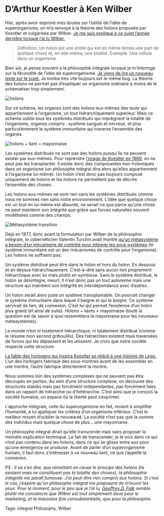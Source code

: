 # D’Arthur Koestler à Ken Wilber

Hier, après avoir exprimé mes doutes sur l’utilité de l’idée de superorganisme, on m’a renvoyé à la théorie des holons proposée par Koestler et vulgarisée par Wilber. [Je me suis expliqué à ce sujet l’année dernière lorsque j’ai lu Wilber.](http://blog.tcrouzet.com/2008/10/02/de-l%E2%80%99idealisme-a-la-complexite/)<span id="more-8645"></span>

> Définition. Un holon est une entité qui est en même temps une part de quelque chose et, en elle-même, une totalité. Exemple. Une cellule dans un organisme.

Bien sûr, je pense souvent à la philosophie intégrale lorsque je m’interroge sur la fécondité de l’idée de superorganisme. [Je viens de lire un nouveau texte sur le sujet.](http://www.integralworld.net/edwards13.html) Je tombe très vite toujours sur le même bug. La théorie des holons ne permet pas d’expliquer un organisme ordinaire à moins de le schématiser trop simplement.

![holons](http://blog.tcrouzet.comhttps://tcrouzet.com/images_tc/2009/08/holon1.jpg)

Sur ce schéma, les organes sont des holons eux-mêmes des touts qui appartiennent à l’organisme, un tout hiérarchiquement supérieur. Mais ce schéma oublie tous les systèmes distribués qui imprègnent la totalité de l’organisme, organes compris : système sanguin et nerveux, et plus particulièrement le système immunitaire qui traverse l’ensemble des organes.

![holons + liant = mayonnaise](http://blog.tcrouzet.comhttps://tcrouzet.com/images_tc/2009/08/holon2.jpg)

Les systèmes distribués ne sont pas des holons puisqu’ils ne peuvent exister par eux-mêmes. Pour reprendre [l’image de Koestler en 1969](http://www.panarchy.org/koestler/holon.1969.html), on ne peut pas les transplanter. Il existe donc des composantes non-holoniques dans un organisme (un philosophe intégral dira alors qu’elles appartiennent à l’organisme lui-même). Un holon n’est donc pas toujours composé uniquement de holons et les holons ne permettent pas de décrire l’ensemble des choses.

Les holons eux-mêmes ne sont rien sans les systèmes distribués comme nous ne sommes rien sans notre environnement. L’idée que quelque chose est un tout en lui-même est absurde, ne serait-ce que parce qu’une chose ne peut maintenir son intégrité que grâce aux forces naturelles souvent modélisées comme des champs.

![Métasystème transition](http://blog.tcrouzet.comhttps://tcrouzet.com/images_tc/2009/08/holon3.gif)

Déjà en 1977, donc avant la formulation par Wilber de la philosophie intégrale, le cybernéticien Valentin Turchin avait montré [qu’un métasystème a besoin d’un mécanisme de contrôle pour intégrer les sous-systèmes](http://pespmc1.vub.ac.be/MST.html) (le système immunitaire est un des mécanismes de contrôle pour l’organisme). Les holons ne suffisent pas.

Un système distribué peut être dans le holon et hors du holon. En dessous et en dessus hiérarchiquement. C’est-à-dire sans aucun lien proprement hiérarchique avec lui mais plutôt en symbiose. Sans le système distribué, le holon se désintègre, meurt. Il n’est donc pas un tout autonome mais une structure qui maintient son intégrité en interdépendance avec d’autres.

Un holon serait alors juste un système transplantable. On pourrait changer le système immunitaire dans lequel il baigne et qui le baigne. Ce système servirait de lien, de connexion. C’est lui qui permet l’existence d’un holon plus grand (et ainsi de suite). Holons + liants = mayonnaise (toute la question est de savoir à quoi ressemblera la mayonnaise pour les nouveaux métasystèmes).

Le monde n’est ni totalement hiérarchique, ni totalement distribué (comme le résume mon second gribouillis). Des hiérarchies existent mais traversées de forces qui les dépassent et les unissent. Je crois que notre société respecte cette structure.

[La fable des horlogers qui inspira Koestler se réduit à une histoire de Lego.](http://www.integralworld.net/edwards13.html) L’un des horlogers fabrique des sous-montres avant de les assembler en une montre, l’autre fabrique directement la montre.

Nous sommes loin des systèmes complexes qui ne peuvent pas être découpés en parties. Au sein d’une structure complexe, on découvre des structures stables mais pas forcément indépendantes, pas forcément liées dans un rapport de hiérarchie ou d’hétérarchie. C’est ainsi que je conçois la société humaine, un espace où la liberté peut s’exprimer.

L’approche intégrale, celle du superorganisme en fait, revient à simplifier l’humanité, à lui appliquer les critères d’un organisme inférieur. C’est le meilleur moyen d’oublier la nouveauté. La société n’est pas que la somme des individus mais quelque chose de plus… une mayonnaise.

Un philosophe intégral dirait qu’elle transcende mais sans proposer la moindre explication technique. Le fait de transcender, je le vois dans ce qui n’est pas contenu dans les holons, dans ce qui se glisse entre eux pour qu’une émergence se produise. Avant de parler d’un superorganisme humain, il faut donc s’intéresser à ce nouveau liant, ce que j’appelle la connexion.

*PS : Il va s’en dire, que remettant en cause le principe des holons (ils existent mais ne constituent pas la totalité des choses), la philosophie intégrale me paraît fumeuse. J’ai peut-être rien compris aux holons. Si c’est le cas, j’espère qu’un philosophe intégral me proposera de m’ouvrir les yeux. Pour le moment, pour le peu que je l’ai lu, [Geoffrey D. Falk](http://www.normaneinsteinbook.com/) semble plutôt me convaincre que Wilber est tout simplement doué pour le marketing, et la mauvaise fois consubstantielle, que pour la philosophie.*

Tags: Integral Philosophy, Wilber